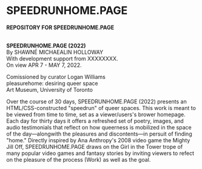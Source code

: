 # SPEEDRUNHOME.PAGE
<b>REPOSITORY FOR SPEEDRUNHOME.PAGE</b><br><br>

<b>SPEEDRUNHOME.PAGE (2022)</b>
<br>By SHAWNÉ MICHAEALIN HOLLOWAY<br>
With development support from XXXXXXXX.<br>
On view APR 7 - MAY 7, 2022.<br>


Comissioned by curator Logan Williams<br>
pleasurehome: desiring queer space<br>
Art Museum, University of Toronto<br>

Over the course of 30 days, SPEEDRUNHOME.PAGE (2022) presents an HTML/CSS-constructed "speedrun" of queer spaces. This work is meant to be viewed from time to time, set as a viewer/users's brower homepage. Each day for thirty days it offers a refreshed set of poetry, images, and audio testimonials that reflect on how queerness is mobilized in the space of the day—alongwith the pleasures and discontents—in persuit of finding "home." Directly inspired by Ana Anthropy's 2008 video game the Mighty Jill Off, SPEEDRUNHOME.PAGE draws on the Girl in the Tower trope of many popular video games and fantasy stories by inviting viewers to refect on the pleasure of the process (Work) as well as the goal. 

